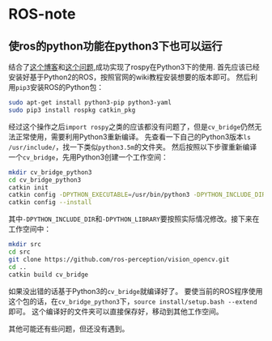 # ROS-note
## 使ros的python功能在python3下也可以运行
结合了[这个博客](https://medium.com/@beta_b0t/how-to-setup-ros-with-python-3-44a69ca36674)和[这个问题](https://stackoverflow.com/questions/49221565/unable-to-use-cv-bridge-with-ros-kinetic-and-python3),成功实现了rospy在Python3下的使用.
首先应该已经安装好基于Python2的ROS，按照官网的wiki教程安装想要的版本即可。
然后利用`pip3`安装ROS的Python包：
```bash
sudo apt-get install python3-pip python3-yaml
sudo pip3 install rospkg catkin_pkg
```
经过这个操作之后`import rospy`之类的应该都没有问题了，但是`cv_bridge`仍然无法正常使用，需要利用Python3重新编译。
先查看一下自己的Python3版本`ls /usr/include/`，找一下类似`python3.5m`的文件夹。
然后按照以下步骤重新编译一个`cv_bridge`，先用Python3创建一个工作空间：
```bash
mkdir cv_bridge_python3
cd cv_bridge_python3
catkin init
catkin config -DPYTHON_EXECUTABLE=/usr/bin/python3 -DPYTHON_INCLUDE_DIR=/usr/include/python3.5m -DPYTHON_LIBRARY=/usr/lib/x86_64-linux-gnu/libpython3.5m.so
catkin config --install
```
其中`-DPYTHON_INCLUDE_DIR`和`-DPYTHON_LIBRARY`要按照实际情况修改。接下来在工作空间中：
```bash
mkdir src
cd src
git clone https://github.com/ros-perception/vision_opencv.git
cd ..
catkin build cv_bridge
```
如果没出错的话基于Python3的`cv_bridge`就编译好了。
要使当前的ROS程序使用这个包的话，在`cv_bridge_python3`下，`source install/setup.bash --extend`即可。
这个编译好的文件夹可以直接保存好，移动到其他工作空间。

其他可能还有些问题，但还没有遇到。
